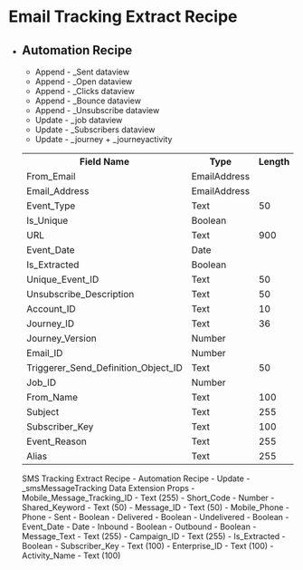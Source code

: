 <h1>Email Tracking Extract Recipe</h1>
    <ul>
        <li><h2>Automation Recipe</h2></li>
        <ul>
            <li>Append - _Sent dataview</li>
            <li>Append - _Open dataview</li>
            <li>Append - _Clicks dataview</li>
            <li>Append - _Bounce dataview</li>
            <li>Append - _Unsubscribe dataview</li>
            <li>Update - _job dataview</li>
            <li>Update - _Subscribers dataview</li>
            <li>Update - _journey + _journeyactivity</li>
        </ul>
        <table>
            <tr>
                <th>Field Name</th>
                <th>Type</th>
                <th>Length</th>
            </tr>
            <tr>
                <td>From_Email</td>
                <td>EmailAddress</td>
                <td></td>
            </tr>
            <tr>
                <td>Email_Address</td>
                <td>EmailAddress</td>
                <td></td>
            </tr>
            <tr>
                <td>Event_Type</td>
                <td>Text</td>
                <td>50</td>
            </tr>
            <tr>
                <td>Is_Unique</td>
                <td>Boolean</td>
                <td></td>
            </tr>
            <tr>
                <td>URL</td>
                <td>Text</td>
                <td>900</td>
            </tr>
            <tr>
                <td>Event_Date</td>
                <td>Date</td>
                <td></td>
            </tr>
            <tr>
                <td>Is_Extracted</td>
                <td>Boolean</td>
                <td></td>
            </tr>
            <tr>
                <td>Unique_Event_ID</td>
                <td>Text</td>
                <td>50</td>
            </tr>
            <tr>
                <td>Unsubscribe_Description</td>
                <td>Text</td>
                <td>50</td>
            </tr>
            <tr>
                <td>Account_ID</td>
                <td>Text</td>
                <td>10</td>
            </tr>
            <tr>
                <td>Journey_ID</td>
                <td>Text</td>
                <td>36</td>
            </tr>
            <tr>
                <td>Journey_Version</td>
                <td>Number</td>
                <td></td>
            </tr>
            <tr>
                <td>Email_ID</td>
                <td>Number</td>
                <td></td>
            </tr>
            <tr>
                <td>Triggerer_Send_Definition_Object_ID</td>
                <td>Text</td>
                <td>50</td>
            </tr>
            <tr>
                <td>Job_ID</td>
                <td>Number</td>
                <td></td>
            </tr>
            <tr>
                <td>From_Name</td>
                <td>Text</td>
                <td>100</td>
            </tr>
            <tr>
                <td>Subject</td>
                <td>Text</td>
                <td>255</td>
            </tr>
            <tr>
                <td>Subscriber_Key</td>
                <td>Text</td>
                <td>100</td>
            </tr>
            <tr>
                <td>Event_Reason</td>
                <td>Text</td>
                <td>255</td>
            </tr>
            <tr>
                <td>Alias</td>
                <td>Text</td>
                <td>255</td>
            </tr>
        </table>


SMS Tracking Extract Recipe
    - Automation Recipe
        - Update - _smsMessageTracking
    Data Extension Props 
        - Mobile_Message_Tracking_ID - Text (255)
        - Short_Code - Number 
        - Shared_Keyword - Text (50)
        - Message_ID - Text (50)
        - Mobile_Phone - Phone
        - Sent - Boolean 
        - Delivered - Boolean 
        - Undelivered - Boolean 
        - Event_Date - Date
        - Inbound - Boolean 
        - Outbound - Boolean 
        - Message_Text - Text (255)
        - Campaign_ID - Text (255)
        - Is_Extracted - Boolean 
        - Subscriber_Key - Text (100) 
        - Enterprise_ID - Text (100)
        - Activity_Name - Text (100)
        
    
